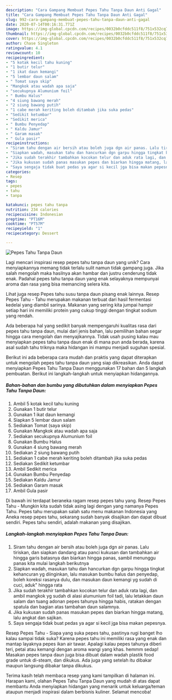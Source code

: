 ```yaml
---
description: "Cara Gampang Membuat Pepes Tahu Tanpa Daun Anti Gagal"
title: "Cara Gampang Membuat Pepes Tahu Tanpa Daun Anti Gagal"
slug: 992-cara-gampang-membuat-pepes-tahu-tanpa-daun-anti-gagal
date: 2020-07-14T00:16:31.771Z
image: https://img-global.cpcdn.com/recipes/0032b0cfddc511f8/751x532cq70/pepes-tahu-tanpa-daun-foto-resep-utama.jpg
thumbnail: https://img-global.cpcdn.com/recipes/0032b0cfddc511f8/751x532cq70/pepes-tahu-tanpa-daun-foto-resep-utama.jpg
cover: https://img-global.cpcdn.com/recipes/0032b0cfddc511f8/751x532cq70/pepes-tahu-tanpa-daun-foto-resep-utama.jpg
author: Chase Singleton
ratingvalue: 4.1
reviewcount: 10
recipeingredient:
- "5 kotak kecil tahu kuning"
- "1 butir telur"
- "1 ikat daun kemangi"
- "5 lembar daun salam"
- " Tomat saya skip"
- "Mangkok atau wadah apa saja"
- "secukupnya Alumunium foil"
- " Bumbu Halus"
- "4 siung bawang merah"
- "2 siung bawang putih"
- "1 cabe merah keriting boleh ditambah jika suka pedas"
- "Sedikit ketumbar"
- "Sedikit merica"
- " Bumbu Penyedap"
- " Kaldu Jamur"
- " Garam masak"
- " Gula pasir"
recipeinstructions:
- "Siram tahu dengan air bersih atau boleh juga dgn air panas. Lalu tiriskan, dan siapkan dandang atau panci kukusan dan tambahkan air hingga garis batasnya dan biarkan hingga panas, sambil menunggu panas kita mulai langkah berikutnya"
- "Siapkan wadah, masukan tahu dan hancurkan dgn garpu hingga tingkat kehancuran yg diinginkan, lalu masukan bumbu halus dan penyedap, boleh koreksi rasanya dulu, dan masukan daun kemangi yg sudah di cuci, aduk&#34; hingga rata"
- "Jika sudah terakhir tambahkan kocokan telur dan aduk rata lagi, dan ambil mangkok yg sudah di alasi alumunium foil tadi, lalu letakkan daun salam dan tuang adonan pepes tahunya hingga habis, ratakan dengan spatula dan bagian atas tambahan daun salamnya."
- "Jika kukusan sudah panas masukan pepes dan biarkan hingga matang, lalu angkat dan sajikan."
- "Saya sengaja tidak buat pedas ya agar si kecil jga bisa makan pepesnya."
categories:
- Resep
tags:
- pepes
- tahu
- tanpa

katakunci: pepes tahu tanpa 
nutrition: 234 calories
recipecuisine: Indonesian
preptime: "PT16M"
cooktime: "PT57M"
recipeyield: "1"
recipecategory: Dessert

---
```



![Pepes Tahu Tanpa Daun](https://img-global.cpcdn.com/recipes/0032b0cfddc511f8/751x532cq70/pepes-tahu-tanpa-daun-foto-resep-utama.jpg)

Lagi mencari inspirasi resep pepes tahu tanpa daun yang unik? Cara menyiapkannya memang tidak terlalu sulit namun tidak gampang juga. Jika salah mengolah maka hasilnya akan hambar dan justru cenderung tidak enak. Padahal pepes tahu tanpa daun yang enak selayaknya mempunyai aroma dan rasa yang bisa memancing selera kita.

Lihat juga resep Pepes tahu susu tanpa daun pisang enak lainnya. Resep Pepes Tahu - Tahu merupakan makanan terbuat dari hasil fermentasi kedelai yang diambil sarinya. Makanan yang sering kita jumpai hampir setiap hari ini memiliki protein yang cukup tinggi dengan tingkat sodium yang rendah.

Ada beberapa hal yang sedikit banyak mempengaruhi kualitas rasa dari pepes tahu tanpa daun, mulai dari jenis bahan, lalu pemilihan bahan segar hingga cara mengolah dan menyajikannya. Tidak usah pusing kalau mau menyiapkan pepes tahu tanpa daun enak di mana pun anda berada, karena asal sudah tahu triknya maka hidangan ini mampu menjadi suguhan spesial.


Berikut ini ada beberapa cara mudah dan praktis yang dapat diterapkan untuk mengolah pepes tahu tanpa daun yang siap dikreasikan. Anda dapat menyiapkan Pepes Tahu Tanpa Daun menggunakan 17 bahan dan 5 langkah pembuatan. Berikut ini langkah-langkah untuk menyiapkan hidangannya.

<!--inarticleads1-->

##### Bahan-bahan dan bumbu yang dibutuhkan dalam menyiapkan Pepes Tahu Tanpa Daun:

1. Ambil 5 kotak kecil tahu kuning
1. Gunakan 1 butir telur
1. Gunakan 1 ikat daun kemangi
1. Siapkan 5 lembar daun salam
1. Sediakan  Tomat (saya skip)
1. Gunakan Mangkok atau wadah apa saja
1. Sediakan secukupnya Alumunium foil
1. Gunakan  Bumbu Halus
1. Gunakan 4 siung bawang merah
1. Sediakan 2 siung bawang putih
1. Sediakan 1 cabe merah keriting boleh ditambah jika suka pedas
1. Sediakan Sedikit ketumbar
1. Ambil Sedikit merica
1. Gunakan  Bumbu Penyedap
1. Sediakan  Kaldu Jamur
1. Sediakan  Garam masak
1. Ambil  Gula pasir


Di bawah ini terdapat beraneka ragam resep pepes tahu yang. Resep Pepes Tahu - Mungkin kita sudah tidak asing lagi dengan yang namanya Pepes Tahu. Pepes tahu merupakan salah satu menu makanan Indonesia yang Aneka resep pepes tahu, sekarang sudah banyak disajikan dan dapat dibuat sendiri. Pepes tahu sendiri, adalah makanan yang disajikan. 

<!--inarticleads2-->

##### Langkah-langkah menyiapkan Pepes Tahu Tanpa Daun:

1. Siram tahu dengan air bersih atau boleh juga dgn air panas. Lalu tiriskan, dan siapkan dandang atau panci kukusan dan tambahkan air hingga garis batasnya dan biarkan hingga panas, sambil menunggu panas kita mulai langkah berikutnya
1. Siapkan wadah, masukan tahu dan hancurkan dgn garpu hingga tingkat kehancuran yg diinginkan, lalu masukan bumbu halus dan penyedap, boleh koreksi rasanya dulu, dan masukan daun kemangi yg sudah di cuci, aduk&#34; hingga rata
1. Jika sudah terakhir tambahkan kocokan telur dan aduk rata lagi, dan ambil mangkok yg sudah di alasi alumunium foil tadi, lalu letakkan daun salam dan tuang adonan pepes tahunya hingga habis, ratakan dengan spatula dan bagian atas tambahan daun salamnya.
1. Jika kukusan sudah panas masukan pepes dan biarkan hingga matang, lalu angkat dan sajikan.
1. Saya sengaja tidak buat pedas ya agar si kecil jga bisa makan pepesnya.


Resep Pepes Tahu - Siapa yang suka pepes tahu, pastinya rugi banget lho kalau sampai tidak suka? Karena pepes tahu ini memiliki rasa yang enak dan mantap layaknya pepes ikan air tawar. Apalagi kalau pepes tahunya diberi teri, petai atau kemangi dengan aroma wangi yang khas. hemmm sedap! Masakan pepes tanpa daun juga bisa dibuat dalam wadah plastik food grade untuk di-steam, dan dikukus. Ada juga yang setelah itu dibakar maupun langsung dibakar tanpa dikukus. 

Terima kasih telah membaca resep yang kami tampilkan di halaman ini. Harapan kami, olahan Pepes Tahu Tanpa Daun yang mudah di atas dapat membantu Anda menyiapkan hidangan yang menarik untuk keluarga/teman ataupun menjadi inspirasi dalam berbisnis kuliner. Selamat mencoba!
